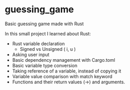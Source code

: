 # guessing_game
Basic guessing game made with Rust

In this small project I learned about Rust:
   - Rust variable declaration
      - Signed vs Unsigned ( i, u )
   - Asking user input
   - Basic dependency management with Cargo.toml
   - Basic variable type conversion
   - Taking reference of a variable, instead of copying it
   - Variable value comparison with match keyword
   - Functions and their return values (->) and arguments.

